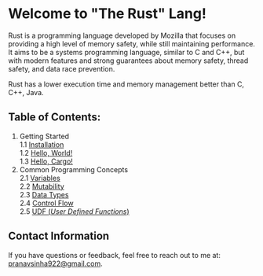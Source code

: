 # Welcome to "The Rust" Lang!
Rust is a programming language developed by Mozilla that focuses on providing a high level of memory safety, while still maintaining performance. It aims to be a systems programming language, similar to C and C++, but with modern features and strong guarantees about memory safety, thread safety, and data race prevention.

Rust has a lower execution time and memory management better than C, C++, Java.

## Table of Contents:

 1. Getting Started <br>
	 1.1 [Installation](https://www.rust-lang.org/tools/install) <br>
	 1.2 [Hello, World!](https://github.com/Penguin5681/rust-lang-tutorial/tree/main/1.%20Getting%20Started/1.2%20Hello%2C%20World!) <br>
	 1.3 [Hello, Cargo!](https://github.com/Penguin5681/rust-lang-tutorial/tree/main/1.%20Getting%20Started/1.2%20Hello%2C%20World!/src) <br>
2. Common Programming Concepts <br>
	2.1 [Variables](https://github.com/Penguin5681/rust-lang-tutorial/tree/main/2.%20Common%20Programming%20Concepts/2.1%20Variables) <br>
	2.2 [Mutability](https://github.com/Penguin5681/rust-lang-tutorial/tree/main/2.%20Common%20Programming%20Concepts/2.2%20Mutability)<br>
	2.3 [Data Types](https://github.com/Penguin5681/rust-lang-tutorial/tree/main/2.%20Common%20Programming%20Concepts/2.3%20Data%20Types)<br>
	2.4 [Control Flow](https://github.com/Penguin5681/rust-lang-tutorial/tree/main/2.%20Common%20Programming%20Concepts/2.4%20Control%20Flow)<br>
	2.5 [UDF (*User Defined Functions*)](https://github.com/Penguin5681/rust-lang-tutorial/tree/main/2.%20Common%20Programming%20Concepts/2.5%20UDF%20(User%20Defined%20Functions))<br>

 
## Contact Information <br>
If you have questions or feedback, feel free to reach out to me at: [pranavsinha922@gmail.com](mailto:pranavsinha922@gmail.com).
